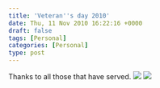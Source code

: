 ```yaml
---
title: 'Veteran''s day 2010'
date: Thu, 11 Nov 2010 16:22:16 +0000
draft: false
tags: [Personal]
categories: [Personal]
type: post
---
```


Thanks to all those that have served. ![](http://www.groceryshopforfree.com/wp-content/uploads/2009/11/Veterans-day.jpg) ![](http://mypetjawa.mu.nu/archives/salute1.jpg)
